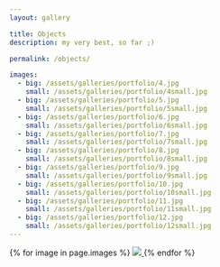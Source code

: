 ```yaml
---
layout: gallery

title: Objects
description: my very best, so far ;)

permalink: /objects/

images:
  - big: /assets/galleries/portfolio/4.jpg
    small: /assets/galleries/portfolio/4small.jpg
  - big: /assets/galleries/portfolio/5.jpg
    small: /assets/galleries/portfolio/5small.jpg
  - big: /assets/galleries/portfolio/6.jpg
    small: /assets/galleries/portfolio/6small.jpg
  - big: /assets/galleries/portfolio/7.jpg
    small: /assets/galleries/portfolio/7small.jpg
  - big: /assets/galleries/portfolio/8.jpg
    small: /assets/galleries/portfolio/8small.jpg
  - big: /assets/galleries/portfolio/9.jpg
    small: /assets/galleries/portfolio/9small.jpg
  - big: /assets/galleries/portfolio/10.jpg
    small: /assets/galleries/portfolio/10small.jpg
  - big: /assets/galleries/portfolio/11.jpg
    small: /assets/galleries/portfolio/11small.jpg
  - big: /assets/galleries/portfolio/12.jpg
    small: /assets/galleries/portfolio/12small.jpg
---
```


<div id="gallery">
{% for image in page.images %}
   <a data-fancybox="slides" href="{{ image.big }}">
      <img src="{{ image.small }}">
   </a>
{% endfor %}

<script>
   $("#gallery").justifiedGallery({
      rowHeight : 120,
      margins : 10,
	  border : 0,
      lastRow : 'justify'
   });
</script>

<script>
$('[data-fancybox]').fancybox({
   protect : true,
   loop : true,
   infobar : false,
   animationEffect : "zoom-in-out",
   transitionEffect : false,
   buttons : [
      'slideShow',
      'fullScreen',
      'thumbs',
      'close'
   ],
   fullScreen : {
      autoStart : false
   },
   slideShow : {
      autoStart : false
   }
});
</script>